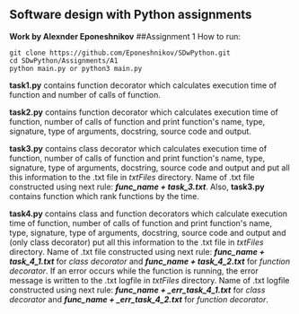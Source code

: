 ## Software design with Python assignments
**Work by Alexnder Eponeshnikov**
##Assignment 1
How to run:
```
git clone https://github.com/Eponeshnikov/SDwPython.git
cd SDwPython/Assignments/A1
python main.py or python3 main.py
```
**task1.py** contains function decorator which calculates execution time of function and number of calls of function.

**task2.py** contains function decorator  which calculates execution time of function, number of calls of function 
and print function's name, type, signature, type of arguments, docstring, source code and output.

**task3.py** contains class decorator which calculates execution time of function, number of calls of function and print
function's name, type, signature, type of arguments, docstring, source code and output and put all this information to
the .txt file in _txtFiles_ directory. Name of .txt file constructed using next rule: _**func_name + task_3.txt**_.
Also, **task3.py** contains function which rank functions by the time.

**task4.py** contains class and function decorators which calculate execution time of function, number of calls of 
function and print function's name, type, signature, type of arguments, docstring, source code and output and 
(only class decorator) put all this information to the .txt file in _txtFiles_ directory. Name of .txt file constructed 
using next rule: _**func_name + task_4_1.txt**_ for _class decorator_ and _**func_name + task_4_2.txt**_ for _function 
decorator_. If an error occurs while the function is running, the error message is written to the .txt logfile in 
_txtFiles_ directory. Name of .txt logfile constructed using next rule: _**func_name + _err_task_4_1.txt**_ for _class 
decorator_ and _**func_name + _err_task_4_2.txt**_ for _function decorator_.


